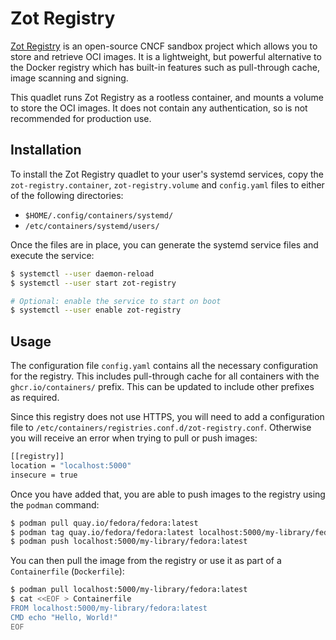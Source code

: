 # Zot Registry

[Zot Registry](https://zotregistry.dev/) is an open-source CNCF sandbox project which allows you to store and retrieve OCI images. It is a lightweight, but powerful alternative to the Docker registry which has built-in features such as pull-through cache, image scanning and signing.

This quadlet runs Zot Registry as a rootless container, and mounts a volume to store the OCI images. It does not contain any authentication, so is not recommended for production use.

## Installation

To install the Zot Registry quadlet to your user's systemd services, copy the `zot-registry.container`, `zot-registry.volume` and `config.yaml` files to either of the following directories:

- `$HOME/.config/containers/systemd/`
- `/etc/containers/systemd/users/`

Once the files are in place, you can generate the systemd service files and execute the service:

```bash
$ systemctl --user daemon-reload
$ systemctl --user start zot-registry

# Optional: enable the service to start on boot
$ systemctl --user enable zot-registry
```

## Usage

The configuration file `config.yaml` contains all the necessary configuration for the registry.  This includes pull-through cache for all containers with the `ghcr.io/containers/` prefix.  This can be updated to include other prefixes as required.

Since this registry does not use HTTPS, you will need to add a configuration file to `/etc/containers/registries.conf.d/zot-registry.conf`.  Otherwise you will receive an error when trying to pull or push images:

```bash
[[registry]]
location = "localhost:5000"
insecure = true
```

Once you have added that, you are able to push images to the registry using the `podman` command:

```bash
$ podman pull quay.io/fedora/fedora:latest
$ podman tag quay.io/fedora/fedora:latest localhost:5000/my-library/fedora:latest
$ podman push localhost:5000/my-library/fedora:latest
```

You can then pull the image from the registry or use it as part of a `Containerfile` (`Dockerfile`):

```bash
$ podman pull localhost:5000/my-library/fedora:latest
$ cat <<EOF > Containerfile
FROM localhost:5000/my-library/fedora:latest
CMD echo "Hello, World!"
EOF
```
